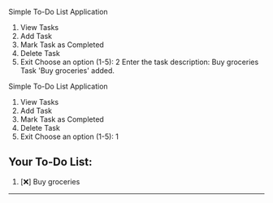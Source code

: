 Simple To-Do List Application
1. View Tasks
2. Add Task
3. Mark Task as Completed
4. Delete Task
5. Exit
Choose an option (1-5): 2
Enter the task description: Buy groceries
Task 'Buy groceries' added.

Simple To-Do List Application
1. View Tasks
2. Add Task
3. Mark Task as Completed
4. Delete Task
5. Exit
Choose an option (1-5): 1

Your To-Do List:
------------------------------
1. [❌] Buy groceries
------------------------------
